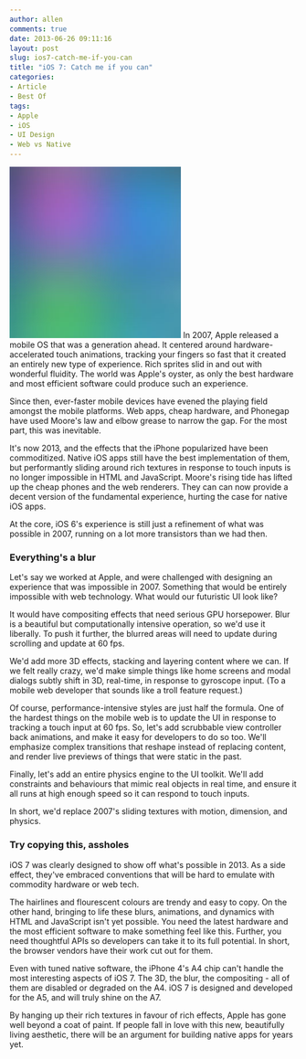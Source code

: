 ```yaml
---
author: allen
comments: true
date: 2013-06-26 09:11:16
layout: post
slug: ios7-catch-me-if-you-can
title: "iOS 7: Catch me if you can"
categories:
- Article
- Best Of
tags:
- Apple
- iOS
- UI Design
- Web vs Native
---
```


<img src="/images/ios7-blur.jpg" class="retinize super" />
In 2007, Apple released a mobile OS that was a generation ahead. It centered around hardware-accelerated touch animations, tracking your fingers so fast that it created an entirely new type of experience. Rich sprites slid in and out with wonderful fluidity. The world was Apple's oyster, as only the best hardware and most efficient software could produce such an experience.

Since then, ever-faster mobile devices have evened the playing field amongst the mobile platforms. Web apps, cheap hardware, and Phonegap have used Moore's law and elbow grease to narrow the gap. For the most part, this was inevitable.

It's now 2013, and the effects that the iPhone popularized have been commoditized. Native iOS apps still have the best implementation of them, but performantly sliding around rich textures in response to touch inputs is no longer impossible in HTML and JavaScript. Moore's rising tide has lifted up the cheap phones and the web renderers. They can can now provide a decent version of the fundamental experience, hurting the case for native iOS apps.

At the core, iOS 6's experience is still just a refinement of what was possible in 2007, running on a lot more transistors than we had then.

### Everything's a blur

Let's say we worked at Apple, and were challenged with designing an experience that was impossible in 2007. Something that would be entirely impossible with web technology. What would our futuristic UI look like?

It would have compositing effects that need serious GPU horsepower. Blur is a beautiful but computationally intensive operation, so we'd use it liberally. To push it further, the blurred areas will need to update during scrolling and update at 60 fps.

We'd add more 3D effects, stacking and layering content where we can. If we felt really crazy, we'd make simple things like home screens and modal dialogs subtly shift in 3D, real-time, in response to gyroscope input. (To a mobile web developer that sounds like a troll feature request.)

Of course, performance-intensive styles are just half the formula. One of the hardest things on the mobile web is to update the UI in response to tracking a touch input at 60 fps. So, let's add scrubbable view controller back animations, and make it easy for developers to do so too. We'll emphasize complex transitions that reshape instead of replacing content, and render live previews of things that were static in the past.

Finally, let's add an entire physics engine to the UI toolkit. We'll add constraints and behaviours that mimic real objects in real time, and ensure it all runs at high enough speed so it can respond to touch inputs.

In short, we'd replace 2007's sliding textures with motion, dimension, and physics.

### Try copying this, assholes

iOS 7 was clearly designed to show off what's possible in 2013. As a side effect, they've embraced conventions that will be hard to emulate with commodity hardware or web tech.

The hairlines and flourescent colours are trendy and easy to copy. On the other hand, bringing to life these blurs, animations, and dynamics with HTML and JavaScript isn't yet possible. You need the latest hardware and the most efficient software to make something feel like this. Further, you need thoughtful APIs so developers can take it to its full potential. In short, the browser vendors have their work cut out for them.

Even with tuned native software, the iPhone 4's A4 chip can't handle the most interesting aspects of iOS 7. The 3D, the blur, the compositing - all of them are disabled or degraded on the A4. iOS 7 is designed and developed for the A5, and will truly shine on the A7.

By hanging up their rich textures in favour of rich effects, Apple has gone well beyond a coat of paint. If people fall in love with this new, beautifully living aesthetic, there will be an argument for building native apps for years yet.